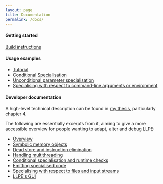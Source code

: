 ```yaml
---
layout: page
title: Documentation
permalink: /docs/
---
```


#### Getting started

[Build instructions](/build/)

#### Usage examples

* [Tutorial](/tutorial/)
* [Conditional Specialisation](/conditionalspec/)
* [Unconditional parameter specialisation](/uncondspec/)
* [Specialising with respect to command-line arguments or environment](/argvspec/)

#### Developer documentation

A high-level technical description can be found in [my thesis](http://www.cl.cam.ac.uk/techreports/UCAM-CL-TR-865.pdf), particularly chapter 4.

The following are essentially excerpts from it, aiming to give a more accessible overview for people wanting to adapt, alter and debug LLPE:

* [Overview](/devdocs-overview/)
* [Symbolic memory objects](/devdocs-memory/)
* [Dead store and instruction elimination](/devdocs-dse/)
* [Handling multithreading](/devdocs-tl/)
* [Conditional specialisation and runtime checks](/devdocs-conditional/)
* [Emitting specialised code](/devdocs-save/)
* [Specialising with respect to files and input streams](/devdocs-vfs/)
* [LLPE's GUI](/devdocs-gui/)





